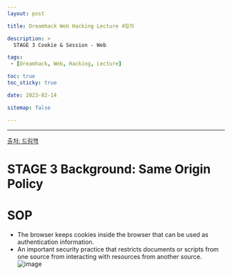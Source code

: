 ```yaml
---
layout: post

title: Dreamhack Web Hacking Lecture 4일차

description: >
  STAGE 3 Cookie & Session - Web

tags:
 - [Dreamhack, Web, Hacking, Lecture]

toc: true
toc_sticky: true

date: 2023-02-14

sitemap: false

---
```

---
[출처: 드림핵](https://dreamhack.io/lecture/courses/186)  

STAGE 3 Background: Same Origin Policy
===

# SOP
- The browser keeps cookies inside the browser that can be used as authentication information.
- An important security practice that restricts documents or scripts from one source from interacting with resources from another source.  
![image](https://user-images.githubusercontent.com/105637541/218644623-1f3fe068-98c7-4c46-b039-3fbf7a3679ee.png)

